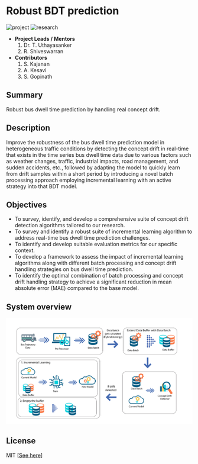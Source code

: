 # Robust BDT prediction

![project] ![research]

- <b>Project Leads / Mentors</b>
    1. Dr. T. Uthayasanker
    2. R. Shiveswarran
- <b>Contributors</b>
    1. S. Kajanan
    2. A. Kesavi
    3. S. Gopinath

## Summary

Robust bus dwell time prediction by handling real concept drift.

## Description

Improve the robustness of the bus dwell time prediction model in heterogeneous traffic conditions by detecting the concept drift in real-time that exists in the time series bus dwell time data due to various factors such as weather changes, traffic, industrial impacts, road management, and sudden accidents, etc., followed by adapting the model to quickly learn from drift samples within a short period by introducing a novel batch processing approach employing incremental learning with an active strategy into that BDT model.​

## Objectives

- To survey, identify, and develop a comprehensive suite of concept drift detection algorithms tailored to our research.​
- To survey and identify a robust suite of incremental learning algorithm to address real-time bus dwell time prediction challenges.​
- To identify and develop suitable evaluation metrics for our specific context.​
- To develop a framework to assess the impact of incremental learning algorithms along with different batch processing and concept drift handling strategies on bus dwell time prediction.​
- To identify the optimal combination of batch processing and concept drift handling strategy to achieve a significant reduction in mean absolute error (MAE) compared to the base model.

## System overview

![sys-overview](./images/sys-overview.jpg)

## License

MIT [[See here](https://github.com/kajanan1212/robust-bdt-prediction/blob/master/LICENSE)]


[project]: https://img.shields.io/badge/-Project-blue
[research]: https://img.shields.io/badge/-Research-yellowgreen
